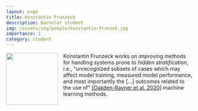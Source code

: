 ```yaml
---
layout: page
title: Konstantin Frunzeck
description: Bachelor student
img: /assets/img/people/konstantin-frunzek.jpg
importance: 1
category: student
---
```


<img src="{{ page.img }}" style="float: left; width: 10em; padding-right: 1em; padding-bottom: 1em"/>

Konstantin Frunzeck works on improving methods for handling systems prone to *hidden stratification*, i.e., "unrecognized subsets of cases which may affect model training, measured model performance, and most importantly the [...] outcomes related to the use of" [[Oakden-Rayner et al. 2020]](https://www.ncbi.nlm.nih.gov/pmc/articles/PMC7665161) machine learning methods.
